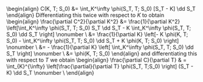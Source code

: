 \begin{align}
	C(K, T; S_0) &= \int_K^\infty \phi(S_T, T; S_0) [S_T - K] \dd S_T
\end{align}
Differentiating this twice with respect to $K$ to obtain
\begin{align}
	\frac{\partial C^2}{\partial K^2} &= \frac{1}{\partial K^2} \left[\int_K^\infty \phi(S_T, T; S_0) S_T \dd S_T  - K \int_K^\infty \phi(S_T, T; S_0) \dd S_T \right] \nonumber \\
	&= \frac{1}{\partial K} \left[- K \phi(K, T; S_0) - \int_K^\infty \phi(S_T, T; S_0) \dd S_T + K \phi(K, T; S_0) \right] \nonumber \\
	&= - \frac{1}{\partial K} \left[ \int_K^\infty \phi(S_T, T; S_0) \dd S_T \right] \nonumber \\
    &= \phi(K, T; S_0)
\end{align}
and differentiating this with respect to $T$ we obtain
\begin{align}
  \frac{\partial C}{\partial T} & = \int_{K}^{\infty} \left[\frac{\partial}{\partial T} \phi(S_T, T;S_0) \right] (S_T - K) \dd S_T \nonumber \\
\end{align}